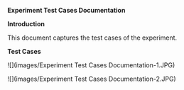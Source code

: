 **Experiment Test Cases Documentation**

**Introduction**

This document captures the test cases of the experiment.

**Test Cases**

![](images/Experiment Test Cases Documentation-1.JPG)

![](images/Experiment Test Cases Documentation-2.JPG)
